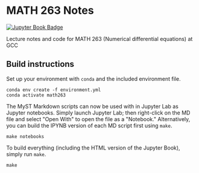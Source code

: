 # MATH 263 Notes

[![Jupyter Book Badge](https://jupyterbook.org/badge.svg)](<YOUR URL HERE>)

Lecture notes and code for MATH 263 (Numerical differential equations) at GCC

## Build instructions

Set up your environment with `conda` and the included environment file.

```shell
conda env create -f environment.yml
conda activate math263
```

The MyST Markdown scripts can now be used with in Jupyter Lab as Jupyter notebooks.
Simply launch Jupyter Lab; then right-click on the MD file and select "Open With" to open the file as a "Notebook."
Alternatively, you can build the IPYNB version of each MD script first using `make`.

```shell
make notebooks
```

To build everything (including the HTML version of the Jupyter Book), simply run `make`.

```shell
make
```
